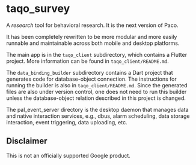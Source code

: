 # taqo_survey

A *research* tool for behavioral research. It is the next version of Paco.

It has been completely rewritten to be more modular and more easily runnable and maintainable across both mobile and desktop platforms.

The main app is in the `taqo_client` subdirectory, which contains a Flutter project. More information can be found in `taqo_client/README.md`.

The `data_binding_builder` subdirectory contains a Dart project that generates code for database-object connection. The instructions for running the builder is also in `taqo_client/README.md`. Since the generated files are also under version control, one does not need to run this builder unless the database-object relation described in this project is changed. 

The pal_event_server directory is the desktop daemon that manages data and native interaction services, e.g., dbus, alarm scheduling, data storage interaction, event triggering, data uploading, etc.

## Disclaimer
This is not an officially supported Google product.
